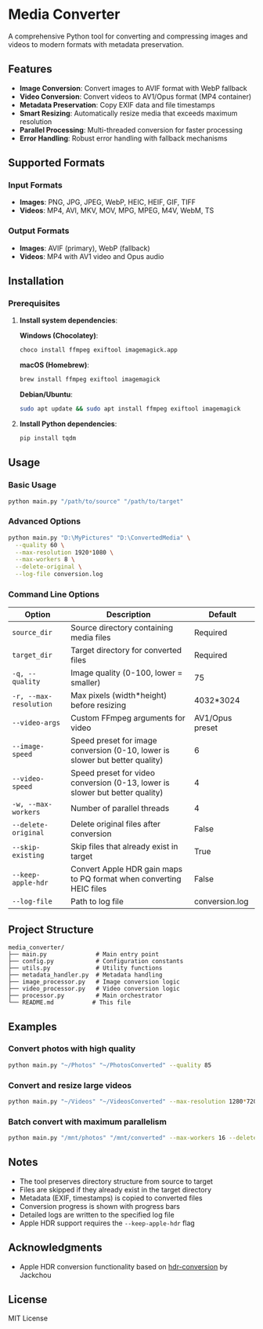 # Media Converter

A comprehensive Python tool for converting and compressing images and videos to modern formats with metadata preservation.

## Features

- **Image Conversion**: Convert images to AVIF format with WebP fallback
- **Video Conversion**: Convert videos to AV1/Opus format (MP4 container)
- **Metadata Preservation**: Copy EXIF data and file timestamps
- **Smart Resizing**: Automatically resize media that exceeds maximum resolution
- **Parallel Processing**: Multi-threaded conversion for faster processing
- **Error Handling**: Robust error handling with fallback mechanisms

## Supported Formats

### Input Formats
- **Images**: PNG, JPG, JPEG, WebP, HEIC, HEIF, GIF, TIFF
- **Videos**: MP4, AVI, MKV, MOV, MPG, MPEG, M4V, WebM, TS

### Output Formats
- **Images**: AVIF (primary), WebP (fallback)
- **Videos**: MP4 with AV1 video and Opus audio

## Installation

### Prerequisites

1. **Install system dependencies**:
   
   **Windows (Chocolatey)**:
   ```bash
   choco install ffmpeg exiftool imagemagick.app
   ```
   
   **macOS (Homebrew)**:
   ```bash
   brew install ffmpeg exiftool imagemagick
   ```
   
   **Debian/Ubuntu**:
   ```bash
   sudo apt update && sudo apt install ffmpeg exiftool imagemagick
   ```

2. **Install Python dependencies**:
   ```bash
   pip install tqdm
   ```

## Usage

### Basic Usage
```bash
python main.py "/path/to/source" "/path/to/target"
```

### Advanced Options
```bash
python main.py "D:\MyPictures" "D:\ConvertedMedia" \
  --quality 60 \
  --max-resolution 1920*1080 \
  --max-workers 8 \
  --delete-original \
  --log-file conversion.log
```

### Command Line Options

| Option | Description | Default |
|--------|-------------|---------|
| `source_dir` | Source directory containing media files | Required |
| `target_dir` | Target directory for converted files | Required |
| `-q, --quality` | Image quality (0-100, lower = smaller) | 75 |
| `-r, --max-resolution` | Max pixels (width*height) before resizing | 4032*3024 |
| `--video-args` | Custom FFmpeg arguments for video | AV1/Opus preset |
| `--image-speed` | Speed preset for image conversion (0-10, lower is slower but better quality) | 6 |
| `--video-speed` | Speed preset for video conversion (0-13, lower is slower but better quality) | 4 |
| `-w, --max-workers` | Number of parallel threads | 4 |
| `--delete-original` | Delete original files after conversion | False |
| `--skip-existing` | Skip files that already exist in target | True |
| `--keep-apple-hdr` | Convert Apple HDR gain maps to PQ format when converting HEIC files | False |
| `--log-file` | Path to log file | conversion.log |

## Project Structure

```
media_converter/
├── main.py              # Main entry point
├── config.py            # Configuration constants
├── utils.py             # Utility functions
├── metadata_handler.py  # Metadata handling
├── image_processor.py   # Image conversion logic
├── video_processor.py   # Video conversion logic
├── processor.py         # Main orchestrator
└── README.md           # This file
```

## Examples

### Convert photos with high quality
```bash
python main.py "~/Photos" "~/PhotosConverted" --quality 85
```

### Convert and resize large videos
```bash
python main.py "~/Videos" "~/VideosConverted" --max-resolution 1280*720
```

### Batch convert with maximum parallelism
```bash
python main.py "/mnt/photos" "/mnt/converted" --max-workers 16 --delete-original
```

## Notes

- The tool preserves directory structure from source to target
- Files are skipped if they already exist in the target directory
- Metadata (EXIF, timestamps) is copied to converted files
- Conversion progress is shown with progress bars
- Detailed logs are written to the specified log file
- Apple HDR support requires the `--keep-apple-hdr` flag

## Acknowledgments

- Apple HDR conversion functionality based on [hdr-conversion](https://github.com/Jackchou00/hdr-conversion) by Jackchou

## License

MIT License